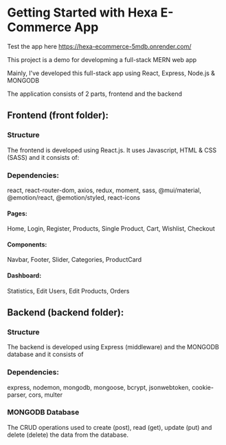 # Getting Started with Hexa E-Commerce App

Test the app here https://hexa-ecommerce-5mdb.onrender.com/

This project is a demo for developming a full-stack MERN web app

Mainly, I've developed this full-stack app using React, Express, Node.js & MONGODB

The application consists of 2 parts, frontend and the backend

## Frontend (front folder):
### Structure
The frontend is developed using React.js. It uses Javascript, HTML & CSS (SASS) and it consists of:
### Dependencies:
react, react-router-dom, axios, redux, moment, sass, @mui/material, @emotion/react, @emotion/styled, react-icons 
#### Pages:
Home, Login, Register, Products, Single Product, Cart, Wishlist, Checkout
#### Components:
Navbar, Footer, Slider, Categories, ProductCard
#### Dashboard:
Statistics, Edit Users, Edit Products, Orders

## Backend (backend folder):
### Structure
The backend is developed using Express (middleware) and the MONGODB database and it consists of
### Dependencies:
express, nodemon, mongodb, mongoose, bcrypt, jsonwebtoken, cookie-parser, cors, multer
### MONGODB Database
The CRUD operations used to create (post), read (get), update (put) and delete (delete) the data from the database.